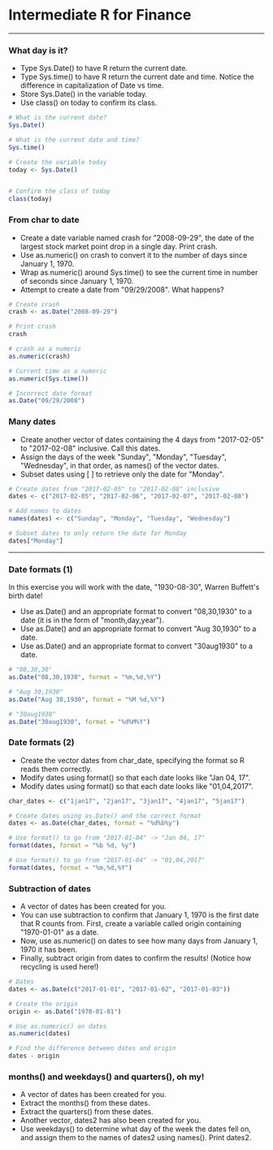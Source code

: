 # Intermediate R for Finance
---
### What day is it?
* Type Sys.Date() to have R return the current date.
* Type Sys.time() to have R return the current date and time. Notice the difference in capitalization of Date vs time.
* Store Sys.Date() in the variable today.
* Use class() on today to confirm its class.
```r
# What is the current date?
Sys.Date()

# What is the current date and time?
Sys.time()

# Create the variable today
today <- Sys.Date()


# Confirm the class of today
class(today)
```
### From char to date
* Create a date variable named crash for "2008-09-29", the date of the largest stock market point drop in a single day.
Print crash.
* Use as.numeric() on crash to convert it to the number of days since January 1, 1970.
* Wrap as.numeric() around Sys.time() to see the current time in number of seconds since January 1, 1970.
* Attempt to create a date from "09/29/2008". What happens?
```r
# Create crash
crash <- as.Date("2008-09-29")

# Print crash
crash

# crash as a numeric
as.numeric(crash)

# Current time as a numeric
as.numeric(Sys.time())

# Incorrect date format
as.Date("09/29/2008")
```
### Many dates
* Create another vector of dates containing the 4 days from "2017-02-05" to "2017-02-08" inclusive. Call this dates.
* Assign the days of the week "Sunday", "Monday", "Tuesday", "Wednesday", in that order, as names() of the vector dates.
* Subset dates using [ ] to retrieve only the date for "Monday".
```r
# Create dates from "2017-02-05" to "2017-02-08" inclusive
dates <- c("2017-02-05", "2017-02-06", "2017-02-07", "2017-02-08") 

# Add names to dates
names(dates) <- c("Sunday", "Monday", "Tuesday", "Wednesday")

# Subset dates to only return the date for Monday
dates["Monday"]
```
---
### Date formats (1)
In this exercise you will work with the date, "1930-08-30", Warren Buffett's birth date!
* Use as.Date() and an appropriate format to convert "08,30,1930" to a date (it is in the form of "month,day,year").
* Use as.Date() and an appropriate format to convert "Aug 30,1930" to a date.
* Use as.Date() and an appropriate format to convert "30aug1930" to a date.
```r
# "08,30,30"
as.Date("08,30,1930", format = "%m,%d,%Y")

# "Aug 30,1930"
as.Date("Aug 30,1930", format = "%M %d,%Y")

# "30aug1930"
as.Date("30aug1930", format = "%d%M%Y")
```
### Date formats (2)
* Create the vector dates from char_date, specifying the format so R reads them correctly.
* Modify dates using format() so that each date looks like "Jan 04, 17".
* Modify dates using format() so that each date looks like "01,04,2017".
```r
char_dates <- c("1jan17", "2jan17", "3jan17", "4jan17", "5jan17")

# Create dates using as.Date() and the correct format 
dates <- as.Date(char_dates, format = "%d%b%y")

# Use format() to go from "2017-01-04" -> "Jan 04, 17"
format(dates, format = "%b %d, %y")

# Use format() to go from "2017-01-04" -> "01,04,2017"
format(dates, format = "%m,%d,%Y")
```
### Subtraction of dates
* A vector of dates has been created for you.
* You can use subtraction to confirm that January 1, 1970 is the first date that R counts from. First, create a variable called origin containing "1970-01-01" as a date.
* Now, use as.numeric() on dates to see how many days from January 1, 1970 it has been.
* Finally, subtract origin from dates to confirm the results! (Notice how recycling is used here!)
```r
# Dates
dates <- as.Date(c("2017-01-01", "2017-01-02", "2017-01-03"))

# Create the origin
origin <- as.Date("1970-01-01")

# Use as.numeric() on dates
as.numeric(dates)

# Find the difference between dates and origin
dates - origin
```
### months() and weekdays() and quarters(), oh my!
* A vector of dates has been created for you.
* Extract the months() from these dates.
* Extract the quarters() from these dates.
* Another vector, dates2 has also been created for you.
* Use weekdays() to determine what day of the week the dates fell on, and assign them to the names of dates2 using names().
Print dates2.
